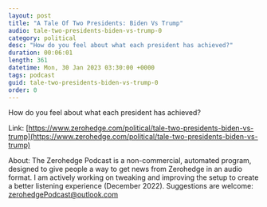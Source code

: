 ```yaml
---
layout: post
title: "A Tale Of Two Presidents: Biden Vs Trump"
audio: tale-two-presidents-biden-vs-trump-0
category: political
desc: "How do you feel about what each president has achieved?"
duration: 00:06:01
length: 361
datetime: Mon, 30 Jan 2023 03:30:00 +0000
tags: podcast
guid: tale-two-presidents-biden-vs-trump-0
order: 0
---
```

How do you feel about what each president has achieved?

Link: [https://www.zerohedge.com/political/tale-two-presidents-biden-vs-trump](https://www.zerohedge.com/political/tale-two-presidents-biden-vs-trump)

About: The Zerohedge Podcast is a non-commercial, automated program, designed to give people a way to get news from Zerohedge in an audio format.  I am actively working on tweaking and improving the setup to create a better listening experience (December 2022).  Suggestions are welcome: [zerohedgePodcast@outlook.com](mailto:zerohedgePodcast@outlook.com)